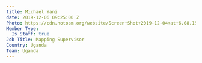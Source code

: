 ```yaml
---
title: Michael Yani
date: 2019-12-06 09:25:00 Z
Photo: https://cdn.hotosm.org/website/Screen+Shot+2019-12-04+at+6.08.15+PM.png
Member Type:
  Is Staff: true
Job Title: Mapping Supervisor
Country: Uganda
Team: Uganda
---
```


